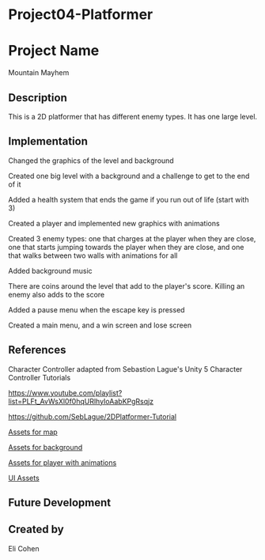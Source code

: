 # Project04-Platformer

# Project Name
Mountain Mayhem

## Description
This is a 2D platformer that has different enemy types. It has one large level.

## Implementation

Changed the graphics of the level and background

Created one big level with a background and a challenge to get to the end of it

Added a health system that ends the game if you run out of life (start with 3)

Created a player and implemented new graphics with animations

Created 3 enemy types: one that charges at the player when they are close, one that starts jumping towards the player when they are close, and one that walks between two walls with animations for all

Added background music

There are coins around the level that add to the player's score. Killing an enemy also adds to the score

Added a pause menu when the escape key is pressed

Created a main menu, and a win screen and lose screen

## References

Character Controller adapted from Sebastion Lague's Unity 5 Character Controller Tutorials

https://www.youtube.com/playlist?list=PLFt_AvWsXl0f0hqURlhyIoAabKPgRsqjz

https://github.com/SebLague/2DPlatformer-Tutorial

[Assets for map](https://www.kenney.nl/assets/tiny-town](https://www.kenney.nl/assets/pixel-platformer-farm-expansion)https://www.kenney.nl/assets/pixel-platformer-farm-expansion)

[Assets for background](https://assetstore.unity.com/packages/2d/environments/free-2d-cartoon-parallax-background-205812)

[Assets for player with animations](https://grafxkid.itch.io/sprite-pack-8)

[UI Assets](https://www.kenney.nl/assets/ui-pack)

## Future Development

## Created by
Eli Cohen
